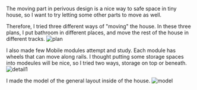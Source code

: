 The moving part in perivous design is a nice way to safe space in tiny house, so I want to try letting some other parts to move as well.

Therefore, I tried three different ways of "moving" the house. In these three plans, I put bathroom in different places, and move the rest of the house in different tracks.
![plan](https://user-images.githubusercontent.com/90487022/134222625-9a3cda59-19e8-49db-8d2e-3182853aac64.jpg)

I also made few Mobile modules attempt and study. Each module has wheels that can move along rails. I thought putting some storage spaces into modeules will be nice, so I tried two ways, storage on top or beneath.
![detail1](https://user-images.githubusercontent.com/90487022/134223749-f9caaadc-05e1-42c8-ae63-7015a5da7bdd.JPG)

I made the model of the general layout inside of the house.
![model](https://user-images.githubusercontent.com/90487022/134223626-9914e6c2-cced-47fe-bb8f-36c15ad61d80.jpg)
